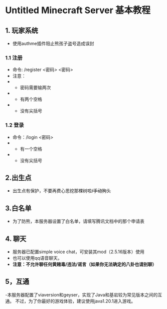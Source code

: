 # Untitled Minecraft Server 基本教程

## 1. 玩家系统
- 使用authme插件阻止熊孩子盗号造成误封

### 1.1 注册
- 命令: /register <密码> <密码>
- 注意：
- - 密码需要输两次
- - 有两个空格
- - 没有尖括号

### 1.2 登录
- 命令：/login <密码>
- - 有一个空格
- - 没有尖括号

## 2.出生点
- 出生点有保护，不要再费心思挖那棵树啦~~/手动狗头~~

## 3.白名单
- 为了防熊，本服务器设置了白名单，请填写腾讯文档中的那个申请表

## 4. 聊天
- 服务器已配置simple voice chat，可安装其mod（2.5.16版本）使用
- 也可以使用qq语音聊天。
- **注意：不允许聊任何黄赌毒/违法/谣言（如果你无法确定的八卦也请别聊）**

## 5，互通
-本服务器配置了viaversion和geyser，实现了Java和基岩较为常见版本之间的互通。
不过，为了你最好的游戏体验，建议使用java1.20.1进入游戏。